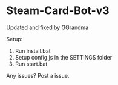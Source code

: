 # Steam-Card-Bot-v3
Updated and fixed by GGrandma

Setup:
1. Run install.bat
2. Setup config.js in the SETTINGS folder
3. Run start.bat

Any issues? Post a issue.
